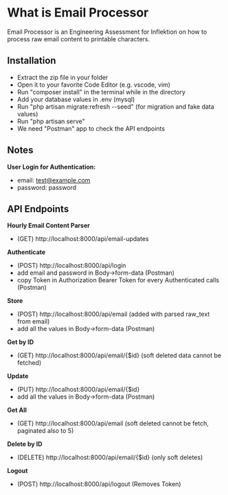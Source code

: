 # What is Email Processor

Email Processor is an Engineering Assessment for Inflektion on how to process raw email content to printable characters.

## Installation

-  Extract the zip file in your folder
-  Open it to your favorite Code Editor (e.g. vscode, vim)
-  Run "composer install" in the terminal while in the directory
-  Add your database values in .env (mysql)
-  Run "php artisan migrate:refresh --seed" (for migration and fake data values)
-  Run "php artisan serve"
-  We need "Postman" app to check the API endpoints

## Notes

**User Login for Authentication:**

-  email: test@example.com
-  password: password

## API Endpoints

**Hourly Email Content Parser**
- (GET) http://localhost:8000/api/email-updates

**Authenticate**
- (POST) http://localhost:8000/api/login
- add email and password in Body->form-data (Postman)
- copy Token in Authorization Bearer Token for every Authenticated calls (Postman)

**Store**
- (POST) http://localhost:8000/api/email (added with parsed raw_text from email)
- add all the values in Body->form-data (Postman)

**Get by ID**
- (GET) http://localhost:8000/api/email/{$id} (soft deleted data cannot be fetched)

**Update**
- (PUT) http://localhost:8000/api/email/{$id}
- add all the values in Body->form-data (Postman)

**Get All**
- (GET) http://localhost:8000/api/email (soft deleted cannot be fetch, paginated also to 5)

**Delete by ID**
- (DELETE) http://localhost:8000/api/email/{$id} (only soft deletes)

**Logout**
- (POST) http://localhost:8000/api/logout (Removes Token)